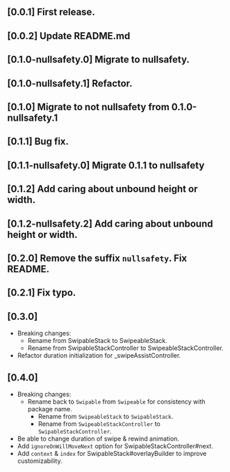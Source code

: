 ## [0.0.1] First release.

## [0.0.2] Update README.md

## [0.1.0-nullsafety.0] Migrate to nullsafety.

## [0.1.0-nullsafety.1] Refactor.

## [0.1.0] Migrate to not nullsafety from 0.1.0-nullsafety.1

## [0.1.1] Bug fix.

## [0.1.1-nullsafety.0] Migrate 0.1.1 to nullsafety

## [0.1.2] Add caring about unbound height or width.

## [0.1.2-nullsafety.2] Add caring about unbound height or width.

## [0.2.0] Remove the suffix `nullsafety`. Fix README.

## [0.2.1] Fix typo.

## [0.3.0]
- Breaking changes: 
  - Rename from SwipableStack to SwipeableStack.
  - Rename from SwipableStackController to SwipeableStackController.
- Refactor duration initialization for _swipeAssistController.

## [0.4.0]
- Breaking changes:
  - Rename back to `Swipable` from `Swipeable` for consistency with package name.
    - Rename from `SwipeableStack` to `SwipableStack`.
    - Rename from `SwipeableStackController` to `SwipableStackController`.
- Be able to change duration of swipe & rewind animation.
- Add `ignoreOnWillMoveNext` option for SwipableStackController#next.
- Add `context` & `index` for SwipableStack#overlayBuilder to improve customizability. 
